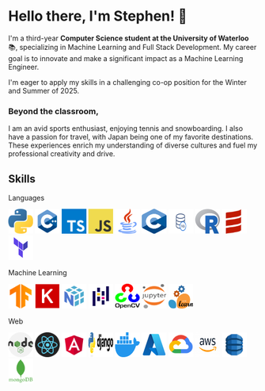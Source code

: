 # Hello there, I'm Stephen! 👋

I'm a third-year **Computer Science student at the University of Waterloo** 📚, specializing in Machine Learning and Full Stack Development. My career goal is to innovate and make a significant impact as a Machine Learning Engineer.

I'm eager to apply my skills in a challenging co-op position for the Winter and Summer of 2025.

### Beyond the classroom,

I am an avid sports enthusiast, enjoying tennis and snowboarding. I also have a passion for travel, with Japan being one of my favorite destinations. These experiences enrich my understanding of diverse cultures and fuel my professional creativity and drive.

## Skills

<div align="left">
<p>Languages</p>
<img src="./icons/python.png" alt="python" width="50rem" height="50rem" />
<img src="./icons/cpp.png" alt="C++" width="50rem" height="50rem" />
<img src="./icons/typescript.png" alt="typescript" width="50rem" height="50rem" />
<img src="./icons/JavaScript-logo.png" alt="javascript" width="50rem" height="50rem" />
<img src="./icons/java.png" alt="java" width="50rem" height="50rem" />
<img src="./icons/c.png" alt="c" width="50rem" height="50rem" />
<img src="./icons/sql.png" alt="sql" width="50rem" height="50rem" />
<img src="./icons/r.png" alt="r" width="50rem" height="50rem" />
<img src="./icons/scala.png" alt="scala" width="50rem" height="50rem" />
<img src="./icons/terraform.png" alt="terraform" width="50rem" height="50rem" />

<br>
<p>Machine Learning</p>
<img src="./icons/tensorflow.png" alt="tensorflow" width="50rem" height="50rem" />
<img src="./icons/keras.png" alt="keras" width="50rem" height="50rem" />
<img src="./icons/numpy.png" alt="numpy" width="50rem" height="50rem" />
<img src="./icons/pandas.png" alt="pandas" width="50rem" height="50rem" />
<img src="./icons/opencv.png" alt="opencv" width="50rem" height="50rem" />
<img src="./icons/jupyter.png" alt="jupyter" width="50rem" height="50rem" />
<img src="./icons/sklearn.png" alt="sklearn" width="50rem" height="50rem" />

<br>
<p>Web</p>
<img src="./icons/nodejs.png" alt="node.js" width="50rem" height="50rem" />
<img src="./icons/logo-react-icon.png" alt="react.js" width="50rem" height="50rem" />
<img src="./icons/angular.png" alt="angular" width="50rem" height="50rem" />
<img src="./icons/django.png" alt="django" width="50rem" height="50rem" />
<img src="./icons/docker.png" alt="docker" width="50rem" height="50rem" />
<img src="./icons/azure.png" alt="azure" width="50rem" height="50rem" />
<img src="./icons/gcp.png" alt="gcp" width="50rem" height="50rem" />
<img src="./icons/aws.png" alt="aws" width="50rem" height="50rem" />
<img src="./icons/dynamodb.png" alt="dynamodb" width="50rem" height="50rem" />
<img src="./icons/mongodb.png" alt="mongodb" width="50rem" height="50rem" />

</div>
<!--
**StephenHuang3/StephenHuang3** is a ✨ _special_ ✨ repository because its `README.md` (this file) appears on your GitHub profile.

Here are some ideas to get you started:

- 🔭 I’m currently working on ...
- 🌱 I’m currently learning ...
- 👯 I’m looking to collaborate on ...
- 🤔 I’m looking for help with ...
- 💬 Ask me about ...
- 📫 How to reach me: ...
- 😄 Pronouns: ...
- ⚡ Fun fact: ...
  -->

